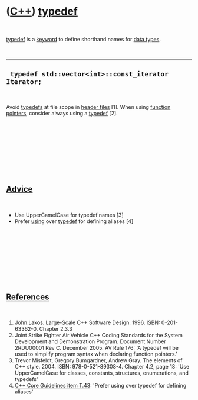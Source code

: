 
 

 

 

 

 

([C++](Cpp.md)) [typedef](CppTypedef.md)
==========================================

 

[typedef](CppTypedef.md) is a [keyword](CppKeyword.md) to define
shorthand names for [data types](CppDataType.md).

 

  -------------------------------------------------------
  ` typedef std::vector<int>::const_iterator Iterator;`
  -------------------------------------------------------

 

Avoid [typedefs](CppTypedef.md) at file scope in [header
files](CppHeaderFile.md) \[1\]. When using [function
pointers](CppFunctionPointer.md), consider always using a
[typedef](CppTypedef.md) \[2\].

 

 

 

 

 

[Advice](CppAdvice.md)
-----------------------

 

-   Use UpperCamelCase for typedef names \[3\]
-   Prefer [using](CppUsing.md) over [typedef](CppTypedef.md) for
    defining aliases \[4\]

 

 

 

 

 

[References](CppReferences.md)
-------------------------------

 

1.  [John Lakos](CppJohnLakos.md). Large-Scale C++ Software Design.
    1996. ISBN: 0-201-63362-0. Chapter 2.3.3
2.  Joint Strike Fighter Air Vehicle C++ Coding Standards for the System
    Development and Demonstration Program. Document Number 2RDU00001
    Rev C. December 2005. AV Rule 176: 'A typedef will be used to
    simplify program syntax when declaring function pointers.'
3.  Trevor Misfeldt, Gregory Bumgardner, Andrew Gray. The elements of
    C++ style. 2004. ISBN: 978-0-521-89308-4. Chapter 4.2, page 18: 'Use
    UpperCamelCase for classes, constants, structures, enumerations, and
    typedefs'
4.  [C++ Core Guidelines item
    T.43](https://github.com/isocpp/CppCoreGuidelines/blob/master/CppCoreGuidelines.md#t43-prefer-using-over-typedef-for-defining-aliases):
    'Prefer using over typedef for defining aliases'

 

 

 

 

 

 

